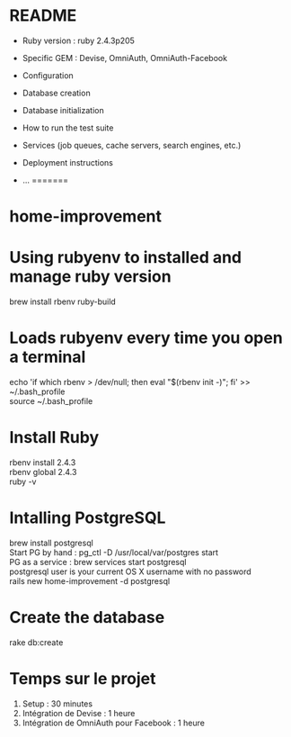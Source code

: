 # README

* Ruby version : ruby 2.4.3p205

* Specific GEM : Devise, OmniAuth, OmniAuth-Facebook

* Configuration

* Database creation

* Database initialization

* How to run the test suite

* Services (job queues, cache servers, search engines, etc.)

* Deployment instructions

* ...
=======
# home-improvement

# Using rubyenv to installed and manage ruby version
brew install rbenv ruby-build  
# Loads rubyenv every time you open a terminal  
echo 'if which rbenv > /dev/null; then eval "$(rbenv init -)"; fi' >> ~/.bash_profile  
source ~/.bash_profile  

# Install Ruby
rbenv install 2.4.3  
rbenv global 2.4.3  
ruby -v  

# Intalling PostgreSQL
brew install postgresql  
Start PG by hand : pg_ctl -D /usr/local/var/postgres start  
PG as a service : brew services start postgresql   
postgresql user is your current OS X username with no password  
rails new home-improvement -d postgresql 
# Create the database
rake db:create

# Temps sur le projet
1. Setup : 30 minutes
2. Intégration de Devise : 1 heure
3. Intégration de OmniAuth pour Facebook : 1 heure

